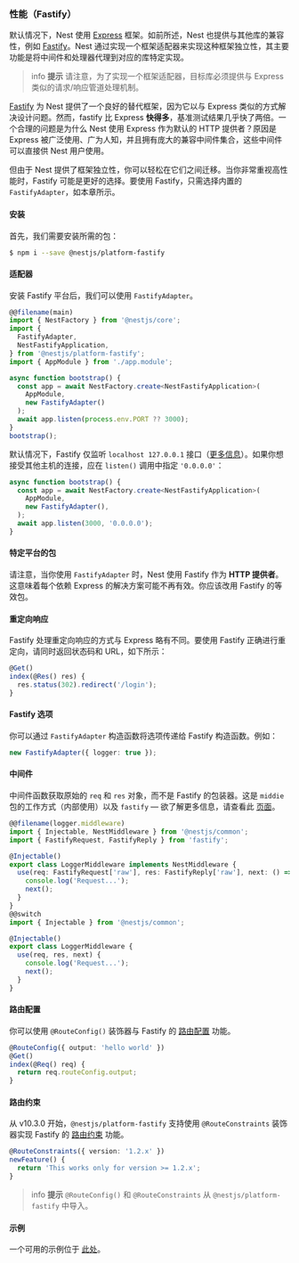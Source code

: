 ### 性能（Fastify）

默认情况下，Nest 使用 [Express](https://expressjs.com/) 框架。如前所述，Nest 也提供与其他库的兼容性，例如 [Fastify](https://github.com/fastify/fastify)。Nest 通过实现一个框架适配器来实现这种框架独立性，其主要功能是将中间件和处理器代理到对应的库特定实现。

> info **提示** 请注意，为了实现一个框架适配器，目标库必须提供与 Express 类似的请求/响应管道处理机制。

[Fastify](https://github.com/fastify/fastify) 为 Nest 提供了一个良好的替代框架，因为它以与 Express 类似的方式解决设计问题。然而，fastify 比 Express **快得多**，基准测试结果几乎快了两倍。一个合理的问题是为什么 Nest 使用 Express 作为默认的 HTTP 提供者？原因是 Express 被广泛使用、广为人知，并且拥有庞大的兼容中间件集合，这些中间件可以直接供 Nest 用户使用。

但由于 Nest 提供了框架独立性，你可以轻松在它们之间迁移。当你非常重视高性能时，Fastify 可能是更好的选择。要使用 Fastify，只需选择内置的 `FastifyAdapter`，如本章所示。

#### 安装

首先，我们需要安装所需的包：

```bash
$ npm i --save @nestjs/platform-fastify
```

#### 适配器

安装 Fastify 平台后，我们可以使用 `FastifyAdapter`。

```typescript
@@filename(main)
import { NestFactory } from '@nestjs/core';
import {
  FastifyAdapter,
  NestFastifyApplication,
} from '@nestjs/platform-fastify';
import { AppModule } from './app.module';

async function bootstrap() {
  const app = await NestFactory.create<NestFastifyApplication>(
    AppModule,
    new FastifyAdapter()
  );
  await app.listen(process.env.PORT ?? 3000);
}
bootstrap();
```

默认情况下，Fastify 仅监听 `localhost 127.0.0.1` 接口（[更多信息](https://www.fastify.io/docs/latest/Guides/Getting-Started/#your-first-server)）。如果你想接受其他主机的连接，应在 `listen()` 调用中指定 `'0.0.0.0'`：

```typescript
async function bootstrap() {
  const app = await NestFactory.create<NestFastifyApplication>(
    AppModule,
    new FastifyAdapter(),
  );
  await app.listen(3000, '0.0.0.0');
}
```

#### 特定平台的包

请注意，当你使用 `FastifyAdapter` 时，Nest 使用 Fastify 作为 **HTTP 提供者**。这意味着每个依赖 Express 的解决方案可能不再有效。你应该改用 Fastify 的等效包。

#### 重定向响应

Fastify 处理重定向响应的方式与 Express 略有不同。要使用 Fastify 正确进行重定向，请同时返回状态码和 URL，如下所示：

```typescript
@Get()
index(@Res() res) {
  res.status(302).redirect('/login');
}
```

#### Fastify 选项

你可以通过 `FastifyAdapter` 构造函数将选项传递给 Fastify 构造函数。例如：

```typescript
new FastifyAdapter({ logger: true });
```

#### 中间件

中间件函数获取原始的 `req` 和 `res` 对象，而不是 Fastify 的包装器。这是 `middie` 包的工作方式（内部使用）以及 `fastify` — 欲了解更多信息，请查看此 [页面](https://www.fastify.io/docs/latest/Reference/Middleware/)。

```typescript
@@filename(logger.middleware)
import { Injectable, NestMiddleware } from '@nestjs/common';
import { FastifyRequest, FastifyReply } from 'fastify';

@Injectable()
export class LoggerMiddleware implements NestMiddleware {
  use(req: FastifyRequest['raw'], res: FastifyReply['raw'], next: () => void) {
    console.log('Request...');
    next();
  }
}
@@switch
import { Injectable } from '@nestjs/common';

@Injectable()
export class LoggerMiddleware {
  use(req, res, next) {
    console.log('Request...');
    next();
  }
}
```

#### 路由配置

你可以使用 `@RouteConfig()` 装饰器与 Fastify 的 [路由配置](https://fastify.dev/docs/latest/Reference/Routes/#config) 功能。

```typescript
@RouteConfig({ output: 'hello world' })
@Get()
index(@Req() req) {
  return req.routeConfig.output;
}
```

#### 路由约束

从 v10.3.0 开始，`@nestjs/platform-fastify` 支持使用 `@RouteConstraints` 装饰器实现 Fastify 的 [路由约束](https://fastify.dev/docs/latest/Reference/Routes/#constraints) 功能。

```typescript
@RouteConstraints({ version: '1.2.x' })
newFeature() {
  return 'This works only for version >= 1.2.x';
}
```

> info **提示** `@RouteConfig()` 和 `@RouteConstraints` 从 `@nestjs/platform-fastify` 中导入。

#### 示例

一个可用的示例位于 [此处](https://github.com/nestjs/nest/tree/master/sample/10-fastify)。